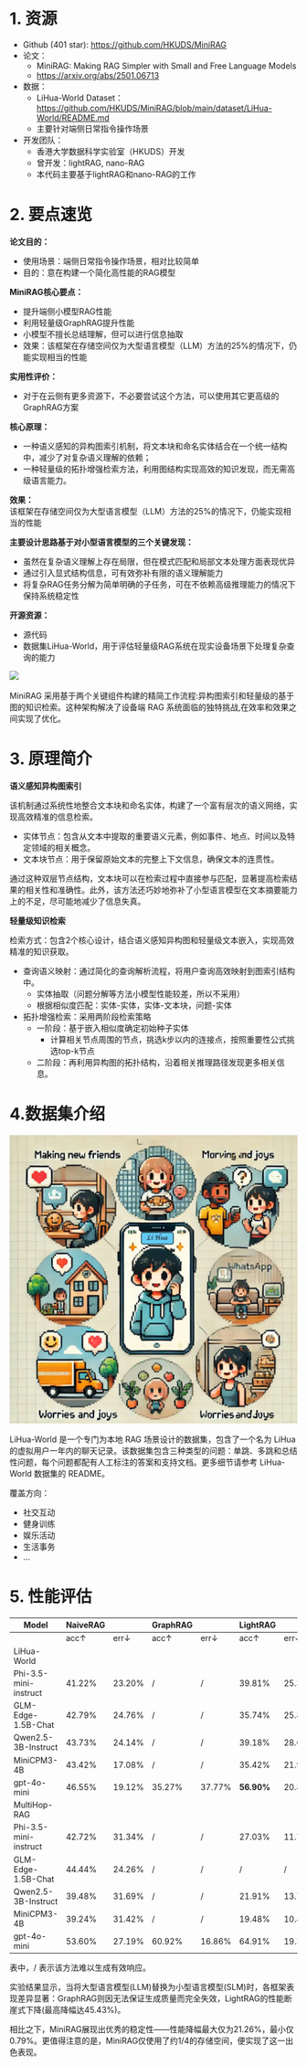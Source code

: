 # 1. 资源

- Github (401 star): https://github.com/HKUDS/MiniRAG
- 论文：
  - MiniRAG: Making RAG Simpler with Small and Free Language Models
  - https://arxiv.org/abs/2501.06713
- 数据：
  - LiHua-World Dataset：https://github.com/HKUDS/MiniRAG/blob/main/dataset/LiHua-World/README.md
  - 主要针对端侧日常指令操作场景
- 开发团队：
  - 香港大学数据科学实验室（HKUDS）开发
  - 曾开发：lightRAG, nano-RAG
  - 本代码主要基于lightRAG和nano-RAG的工作

# 2. 要点速览

**论文目的：**
- 使用场景：端侧日常指令操作场景，相对比较简单
- 目的：意在构建一个简化高性能的RAG模型

**MiniRAG核心要点：**
- 提升端侧小模型RAG性能
- 利用轻量级GraphRAG提升性能
- 小模型不擅长总结理解，但可以进行信息抽取
- 效果：该框架在存储空间仅为大型语言模型（LLM）方法的25%的情况下，仍能实现相当的性能

**实用性评价：**
- 对于在云侧有更多资源下，不必要尝试这个方法，可以使用其它更高级的GraphRAG方案

**核心原理：**
- 一种语义感知的异构图索引机制，将文本块和命名实体结合在一个统一结构中，减少了对复杂语义理解的依赖；
- 一种轻量级的拓扑增强检索方法，利用图结构实现高效的知识发现，而无需高级语言能力。

**效果：**   
该框架在存储空间仅为大型语言模型（LLM）方法的25%的情况下，仍能实现相当的性能

**主要设计思路基于对小型语言模型的三个关键发现：**
- 虽然在复杂语义理解上存在局限，但在模式匹配和局部文本处理方面表现优异
- 通过引入显式结构信息，可有效弥补有限的语义理解能力
- 将复杂RAG任务分解为简单明确的子任务，可在不依赖高级推理能力的情况下保持系统稳定性

**开源资源：**
- 源代码
- 数据集LiHua-World，用于评估轻量级RAG系统在现实设备场景下处理复杂查询的能力

![](.18_miniRAG_images/工作流.png)

MiniRAG 采用基于两个关键组件构建的精简工作流程:异构图索引和轻量级的基于图的知识检索。这种架构解决了设备端 RAG 系统面临的独特挑战,在效率和效果之间实现了优化。

# 3. 原理简介

**语义感知异构图索引**

该机制通过系统性地整合文本块和命名实体，构建了一个富有层次的语义网络，实现高效精准的信息检索。

- 实体节点：包含从文本中提取的重要语义元素，例如事件、地点、时间以及特定领域的相关概念。
- 文本块节点：用于保留原始文本的完整上下文信息，确保文本的连贯性。

通过这种双层节点结构，文本块可以在检索过程中直接参与匹配，显著提高检索结果的相关性和准确性。此外，该方法还巧妙地弥补了小型语言模型在文本摘要能力上的不足，尽可能地减少了信息失真。

**轻量级知识检索**

检索方式：包含2个核心设计，结合语义感知异构图和轻量级文本嵌入，实现高效精准的知识获取。

- 查询语义映射：通过简化的查询解析流程，将用户查询高效映射到图索引结构中。
  - 实体抽取（问题分解等方法小模型性能较差，所以不采用）
  - 根据相似度匹配：实体-实体，实体-文本块，问题-实体
- 拓扑增强检索：采用两阶段检索策略
  - 一阶段：基于嵌入相似度确定初始种子实体
    - 计算相关节点周围的节点，挑选k步以内的连接点，按照重要性公式挑选top-k节点
  - 二阶段：再利用异构图的拓扑结构，沿着相关推理路径发现更多相关信息。

# 4.数据集介绍

![](.18_miniRAG_images/lihua_world数据集.png)

LiHua-World 是一个专门为本地 RAG 场景设计的数据集，包含了一个名为 LiHua 的虚拟用户一年内的聊天记录。该数据集包含三种类型的问题：单跳、多跳和总结性问题，每个问题都配有人工标注的答案和支持文档。更多细节请参考 LiHua-World 数据集的 README。

覆盖方向：
- 社交互动  
- 健身训练  
- 娱乐活动  
- 生活事务
- ...

# 5. 性能评估

| Model | NaiveRAG | | GraphRAG | | LightRAG | | **MiniRAG** | |
|-------|----------|----------|-----------|----------|-----------|----------|----------|----------|
| | acc↑ | err↓ | acc↑ | err↓ | acc↑ | err↓ | acc↑ | err↓ |
| LiHua-World | | | | | | | | |
| Phi-3.5-mini-instruct | 41.22% | 23.20% | / | / | 39.81% | 25.39% | **53.29%** | 23.35% |
| GLM-Edge-1.5B-Chat | 42.79% | 24.76% | / | / | 35.74% | 25.86% | **52.51%** | 25.71% |
| Qwen2.5-3B-Instruct | 43.73% | 24.14% | / | / | 39.18% | 28.68% | **48.75%** | 26.02% |
| MiniCPM3-4B | 43.42% | 17.08% | / | / | 35.42% | 21.94% | **51.25%** | 21.79% |
| gpt-4o-mini | 46.55% | 19.12% | 35.27% | 37.77% | **56.90%** | 20.85% | 54.08% | 19.44% |
| MultiHop-RAG | | | | | | | | |
| Phi-3.5-mini-instruct | 42.72% | 31.34% | / | / | 27.03% | 11.78% | **49.96%** | 28.44% |
| GLM-Edge-1.5B-Chat | 44.44% | 24.26% | / | / | / | / | **51.41%** | 23.44% |
| Qwen2.5-3B-Instruct | 39.48% | 31.69% | / | / | 21.91% | 13.73% | **48.55%** | 33.10% |
| MiniCPM3-4B | 39.24% | 31.42% | / | / | 19.48% | 10.41% | **47.77%** | 26.88% |
| gpt-4o-mini | 53.60% | 27.19% | 60.92% | 16.86% | 64.91% | 19.37% | **68.43%** | 19.41% |

表中，/ 表示该方法难以生成有效响应。

实验结果显示，当将大型语言模型(LLM)替换为小型语言模型(SLM)时，各框架表现差异显著：GraphRAG则因无法保证生成质量而完全失效，LightRAG的性能断崖式下降(最高降幅达45.43%)。

相比之下，MiniRAG展现出优秀的稳定性——性能降幅最大仅为21.26%，最小仅0.79%。更值得注意的是，MiniRAG仅使用了约1/4的存储空间，便实现了这一出色表现。